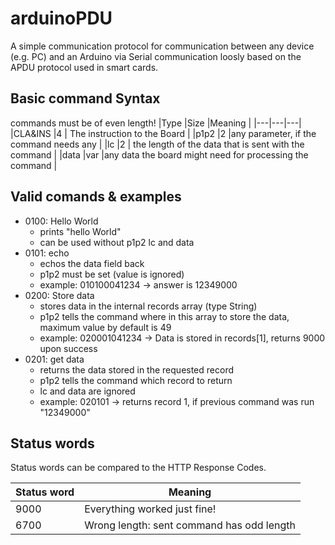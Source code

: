 # arduinoPDU
A simple communication protocol for communication between any device (e.g. PC) and an Arduino via Serial communication loosly based 
on the APDU protocol used in smart cards. 

## Basic command Syntax 
commands must be of even length! 
|Type |Size |Meaning |
|---|---|---| 
|CLA&INS |4 | The instruction to the Board |
|p1p2 |2 |any parameter, if the command needs any | 
|lc |2 | the length of the data that is sent with the command | 
|data |var |any data the board might need for processing the command | 

## Valid comands & examples
- 0100: Hello World
  - prints "hello World" 
  - can be used without p1p2 lc and data 
- 0101: echo
  - echos the data field back 
  - p1p2 must be set (value is ignored) 
  - example: 010100041234 -> answer is 12349000
- 0200: Store data 
  - stores data in the internal records array (type String)  
  - p1p2 tells the command where in this array to store the data, maximum value by default is 49   
  - example: 020001041234 -> Data is stored in records[1], returns 9000 upon success 
- 0201: get data 
  - returns the data stored in the requested record 
  - p1p2 tells the command which record to return 
  - lc and data are ignored 
  - example: 020101 -> returns record 1, if previous command was run "12349000"  
  
## Status words 
Status words can be compared to the HTTP Response Codes. <br /> 

|Status word |Meaning |
|---|---|
|9000 |Everything worked just fine! | 
|6700 |Wrong length: sent command has odd length| 
  
